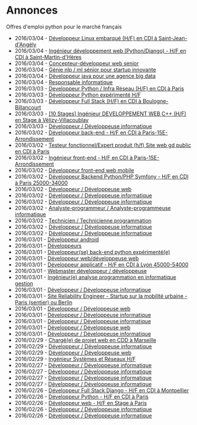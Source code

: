# Annonces

Offres d'emploi python pour le marché français

* 2016/03/04 - [Développeur Linux embarqué (H/F) en CDI à Saint-Jean-d'Angély](http://pyjobs.fr/job/1388/developpeur-linux-embarque-h-f-en-cdi-a-saint-jean-dangely "Développeur Linux embarqué (H/F) en CDI à Saint-Jean-d'Angély")
* 2016/03/04 - [Ingénieur développement web (Python/Django) - H/F en CDI à Saint-Martin-d'Hères](http://pyjobs.fr/job/1387/ingenieur-developpement-web-python-django-h-f-en-cdi-a-saint-martin-dheres "Ingénieur développement web (Python/Django) - H/F en CDI à Saint-Martin-d'Hères")
* 2016/03/04 - [Concepteur-développeur web senior](http://pyjobs.fr/job/1383/concepteur-developpeur-web-senior "Concepteur-développeur web senior")
* 2016/03/04 - [Génie nlp / ml sénior pour startup innovante](http://pyjobs.fr/job/1386/genie-nlp-ml-senior-pour-startup-innovante "Génie nlp / ml sénior pour startup innovante")
* 2016/03/04 - [Développeur java pour une agence big data](http://pyjobs.fr/job/1385/developpeur-java-pour-une-agence-big-data "Développeur java pour une agence big data")
* 2016/03/04 - [Responsable informatique](http://pyjobs.fr/job/1384/responsable-informatique "Responsable informatique")
* 2016/03/03 - [Developpeur Python / Infra Réseau (H/F) en CDI à Paris](http://pyjobs.fr/job/1381/developpeur-python-infra-reseau-h-f-en-cdi-a-paris "Developpeur Python / Infra Réseau (H/F) en CDI à Paris")
* 2016/03/03 - [Développeur Python expérimenté H/F](http://pyjobs.fr/job/1379/developpeur-python-experimente-h-f "Développeur Python expérimenté H/F")
* 2016/03/03 - [Développeur Full Stack (H/F) en CDI à Boulogne-Billancourt](http://pyjobs.fr/job/1377/developpeur-full-stack-h-f-en-cdi-a-boulogne-billancourt "Développeur Full Stack (H/F) en CDI à Boulogne-Billancourt")
* 2016/03/03 - [[10 Stages] Ingénieur DEVELOPPEMENT WEB C++ (H/F) en Stage à Vélizy-Villacoublay](http://pyjobs.fr/job/1378/10-stages-ingenieur-developpement-web-c-h-f-en-stage-a-velizy-villacoublay "[10 Stages] Ingénieur DEVELOPPEMENT WEB C++ (H/F) en Stage à Vélizy-Villacoublay")
* 2016/03/03 - [Développeur / Développeuse informatique](http://pyjobs.fr/job/1376/developpeur-developpeuse-informatique "Développeur / Développeuse informatique")
* 2016/03/02 - [Développeur back-end - H/F en CDI à Paris-15E-Arrondissement](http://pyjobs.fr/job/1370/developpeur-back-end-h-f-en-cdi-a-paris-15e-arrondissement "Développeur back-end - H/F en CDI à Paris-15E-Arrondissement")
* 2016/03/02 - [Testeur fonctionnel/Expert produit (h/f) Site web gd public en CDI à Paris](http://pyjobs.fr/job/1371/testeur-fonctionnel-expert-produit-h-f-site-web-gd-public-en-cdi-a-paris "Testeur fonctionnel/Expert produit (h/f) Site web gd public en CDI à Paris")
* 2016/03/02 - [Ingénieur front-end - H/F en CDI à Paris-15E-Arrondissement](http://pyjobs.fr/job/1369/ingenieur-front-end-h-f-en-cdi-a-paris-15e-arrondissement "Ingénieur front-end - H/F en CDI à Paris-15E-Arrondissement")
* 2016/03/02 - [Développeur front-end web mobile](http://pyjobs.fr/job/1364/developpeur-front-end-web-mobile "Développeur front-end web mobile")
* 2016/03/02 - [Développeur Backend Python/PHP Symfony - H/F en CDI à Paris 25000-34000](http://pyjobs.fr/job/1361/developpeur-backend-python-php-symfony-h-f-en-cdi-a-paris-25000-34000 "Développeur Backend Python/PHP Symfony - H/F en CDI à Paris 25000-34000")
* 2016/03/02 - [Développeur / Développeuse web](http://pyjobs.fr/job/1382/developpeur-developpeuse-web "Développeur / Développeuse web")
* 2016/03/02 - [Développeur / Développeuse informatique](http://pyjobs.fr/job/1373/developpeur-developpeuse-informatique "Développeur / Développeuse informatique")
* 2016/03/02 - [Développeur / Développeuse informatique](http://pyjobs.fr/job/1374/developpeur-developpeuse-informatique "Développeur / Développeuse informatique")
* 2016/03/02 - [Analyste-programmeur / Analyste-programmeuse informatique](http://pyjobs.fr/job/1375/analyste-programmeur-analyste-programmeuse-informatique "Analyste-programmeur / Analyste-programmeuse informatique")
* 2016/03/02 - [Technicien / Technicienne programmation](http://pyjobs.fr/job/1372/technicien-technicienne-programmation "Technicien / Technicienne programmation")
* 2016/03/02 - [Développeur / Développeuse informatique](http://pyjobs.fr/job/1368/developpeur-developpeuse-informatique "Développeur / Développeuse informatique")
* 2016/03/02 - [Développeur / Développeuse informatique](http://pyjobs.fr/job/1363/developpeur-developpeuse-informatique "Développeur / Développeuse informatique")
* 2016/03/01 - [Développeur android](http://pyjobs.fr/job/1354/developpeur-android "Développeur android")
* 2016/03/01 - [Développeurs](http://pyjobs.fr/job/1350/developpeurs "Développeurs")
* 2016/03/01 - [Développeur(se) back-end python expérimenté(e)](http://pyjobs.fr/job/1352/developpeur-se-back-end-python-experimente-e "Développeur(se) back-end python expérimenté(e)")
* 2016/03/01 - [Développeur web/développeuse web](http://pyjobs.fr/job/1351/developpeur-web-developpeuse-web "Développeur web/développeuse web")
* 2016/03/01 - [Développeur applicatif - H/F en CDI à Lyon 45000-54000](http://pyjobs.fr/job/1353/developpeur-applicatif-h-f-en-cdi-a-lyon-45000-54000 "Développeur applicatif - H/F en CDI à Lyon 45000-54000")
* 2016/03/01 - [Webmaster développeur / développeuse](http://pyjobs.fr/job/1356/webmaster-developpeur-developpeuse "Webmaster développeur / développeuse")
* 2016/03/01 - [Ingénieur(e) analyse programmation en informatique gestion](http://pyjobs.fr/job/1365/ingenieur-e-analyse-programmation-en-informatique-gestion "Ingénieur(e) analyse programmation en informatique gestion")
* 2016/03/01 - [Développeur / Développeuse informatique](http://pyjobs.fr/job/1380/developpeur-developpeuse-informatique "Développeur / Développeuse informatique")
* 2016/03/01 - [Site Reliability Engineer - Startup sur la mobilité urbaine - Paris (sentier) ou Berlin](http://pyjobs.fr/job/1357/site-reliability-engineer-startup-sur-la-mobilite-urbaine-paris-sentier-ou-berlin "Site Reliability Engineer - Startup sur la mobilité urbaine - Paris (sentier) ou Berlin")
* 2016/03/01 - [Développeur / Développeuse web](http://pyjobs.fr/job/1366/developpeur-developpeuse-web "Développeur / Développeuse web")
* 2016/03/01 - [Développeur / Développeuse informatique](http://pyjobs.fr/job/1360/developpeur-developpeuse-informatique "Développeur / Développeuse informatique")
* 2016/03/01 - [Développeur / Développeuse informatique](http://pyjobs.fr/job/1362/developpeur-developpeuse-informatique "Développeur / Développeuse informatique")
* 2016/03/01 - [Développeur / Développeuse web](http://pyjobs.fr/job/1367/developpeur-developpeuse-web "Développeur / Développeuse web")
* 2016/03/01 - [Développeur / Développeuse informatique](http://pyjobs.fr/job/1358/developpeur-developpeuse-informatique "Développeur / Développeuse informatique")
* 2016/02/29 - [Chargé(e) de projet web en CDD à Marseille](http://pyjobs.fr/job/1349/charge-e-de-projet-web-en-cdd-a-marseille "Chargé(e) de projet web en CDD à Marseille")
* 2016/02/29 - [Développeur / Développeuse informatique](http://pyjobs.fr/job/1348/developpeur-developpeuse-informatique "Développeur / Développeuse informatique")
* 2016/02/29 - [Développeur / Développeuse web](http://pyjobs.fr/job/1355/developpeur-developpeuse-web "Développeur / Développeuse web")
* 2016/02/29 - [Ingénieur Systèmes et Réseaux H/F](http://pyjobs.fr/job/1347/ingenieur-systemes-et-reseaux-h-f "Ingénieur Systèmes et Réseaux H/F")
* 2016/02/27 - [Développeur / Développeuse informatique](http://pyjobs.fr/job/1359/developpeur-developpeuse-informatique "Développeur / Développeuse informatique")
* 2016/02/27 - [Développeur / Développeuse informatique](http://pyjobs.fr/job/1343/developpeur-developpeuse-informatique "Développeur / Développeuse informatique")
* 2016/02/27 - [Développeur / Développeuse informatique](http://pyjobs.fr/job/1345/developpeur-developpeuse-informatique "Développeur / Développeuse informatique")
* 2016/02/27 - [Développeur / Développeuse informatique](http://pyjobs.fr/job/1344/developpeur-developpeuse-informatique "Développeur / Développeuse informatique")
* 2016/02/26 - [Développeur Full Stack Django - H/F en CDI à Montpellier](http://pyjobs.fr/job/1334/developpeur-full-stack-django-h-f-en-cdi-a-montpellier "Développeur Full Stack Django - H/F en CDI à Montpellier")
* 2016/02/26 - [Développeur Python - H/F en CDI à Paris](http://pyjobs.fr/job/1333/developpeur-python-h-f-en-cdi-a-paris "Développeur Python - H/F en CDI à Paris")
* 2016/02/26 - [Développeur web - H/F en Stage à Paris](http://pyjobs.fr/job/1332/developpeur-web-h-f-en-stage-a-paris "Développeur web - H/F en Stage à Paris")
* 2016/02/26 - [Développeur / Développeuse informatique](http://pyjobs.fr/job/1337/developpeur-developpeuse-informatique "Développeur / Développeuse informatique")
* 2016/02/26 - [Développeur / Développeuse informatique](http://pyjobs.fr/job/1340/developpeur-developpeuse-informatique "Développeur / Développeuse informatique")

